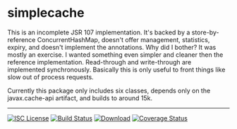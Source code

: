# simplecache
This is an incomplete JSR 107 implementation. It's backed by a store-by-reference ConcurrentHashMap, doesn't offer 
management, statistics, expiry, and doesn't implement the annotations. Why did I bother? It was mostly an exercise.
I wanted something even simpler and cleaner then the reference implementation. Read-through and write-through are
implemented synchronously. Basically this is only useful to front things like slow out of process requests.

Currently this package only includes six classes, depends only on the javax.cache-api artifact, and builds to around 15k.

-----
[![ISC License](http://shields-nwillc.rhcloud.com/shield/tldrlegal?package=ISC)](http://shields-nwillc.rhcloud.com/homepage/tldrlegal?package=ISC)
[![Build Status](http://shields-nwillc.rhcloud.com/shield/travis-ci?path=nwillc&package=simplecache)](http://shields-nwillc.rhcloud.com/homepage/travis-ci?path=nwillc&package=simplecache)
[![Download](http://shields-nwillc.rhcloud.com/shield/jcenter?path=nwillc&package=simplecache)](http://shields-nwillc.rhcloud.com/homepage/jcenter?group=com.github.nwillc&package=simplecache&path=nwillc/maven/simplecache)
[![Coverage Status](http://shields-nwillc.rhcloud.com/shield/codecov?path=github/nwillc&package=simplecache)](http://shields-nwillc.rhcloud.com/homepage/codecov?path=github/nwillc&package=simplecache)






